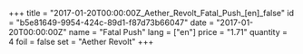 +++
title = "2017-01-20T00:00:00Z_Aether_Revolt_Fatal_Push_[en]_false"
id = "b5e81649-9954-424c-89d1-f87d73b66047"
date = "2017-01-20T00:00:00Z"
name = "Fatal Push"
lang = ["en"]
price = "1.71"
quantity = 4
foil = false
set = "Aether Revolt"
+++
